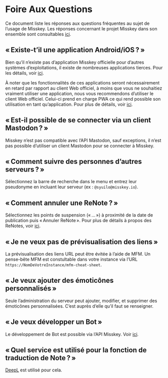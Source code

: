 # Foire Aux Questions
Ce document liste les réponses aux questions fréquentes au sujet de l’usage de Misskey. Les réponses concernant le projet Misskey dans son ensemble sont consultables [ici](../misskey#frequently-asked-questions).

## « Existe-t’il une application Android/iOS ? »
Bien qu’il n’existe pas d’application Misskey officielle pour d’autres systèmes d’exploitations, il existe de nombreuses applications tierces. Pour les détails, voir [ici](./apps).

À noter que les fonctionnalités de ces applications seront nécessairement en retard par rapport au client Web officiel, à moins que vous ne souhaitiez vraiment utiliser une application, nous vous recommendons d’utiliser le client Web officiel. Celui-ci prend en charge PWA ce qui rend possible son utilisation en tant qu’application. Pour plus de détails, voir [ici](todo).

## « Est-il possible de se connecter via un client Mastodon ? »
Misskey n’est pas compatible avec l’API Mastodon, sauf exceptions, il n’est pas possible d’utiliser un client Mastodon pour se connecter à Misskey.

## « Comment suivre des personnes d’autres serveurs ? »
Sélectionnez la barre de recherche dans le menu et entrez leur pseudonyme en incluant leur serveur (ex : `@syuilo@misskey.io`).

## « Comment annuler une ReNote ? »
Sélectionnez les points de suspension (« … ») à proximité de la date de publication puis « Annuler ReNote ». Pour plus de détails à propos des ReNotes, voir [ici](../features/note#renote).

## « Je ne veux pas de prévisualisation des liens »
La prévisualisation des liens URL peut être évitée à l’aide de MFM. Un pense-bête MFM est constultable dans votre instance via l’URL `https://NomDeVotreInstance/mfm-cheat-sheet`.

## « Je veux ajouter des émoticônes personnalisés »
Seule l’administration du serveur peut ajouter, modifier, et supprimer des émoticônes personnalisées. C’est auprès d’elle qu’il faut se renseigner.

## « Je veux développer un Bot »
Le développement de Bot est possible via l’API Misskey. Voir [ici](../docs/api).

## « Quel service est utilisé pour la fonction de traduction de Note ? »
[DeepL](https://www.deepl.com/) est utilisé pour cela.
